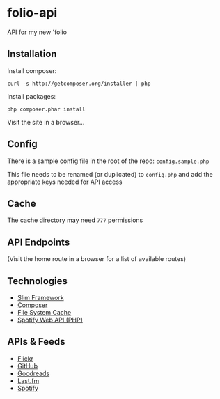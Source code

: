 # folio-api

API for my new 'folio

## Installation

Install composer:

```
curl -s http://getcomposer.org/installer | php
```

Install packages:

```
php composer.phar install
```

Visit the site in a browser...


## Config

There is a sample config file in the root of the repo: `config.sample.php`

This file needs to be renamed (or duplicated) to `config.php` and add the appropriate keys needed for API access

## Cache

The cache directory may need `777` permissions


## API Endpoints

(Visit the home route in a browser for a list of available routes)


## Technologies

 - [Slim Framework](http://www.slimframework.com/)
 - [Composer](https://getcomposer.org/)
 - [File System Cache](https://github.com/jdorn/FileSystemCache)
 - [Spotify Web API (PHP)](http://jwilsson.github.io/spotify-web-api-php/)

## APIs & Feeds

 - [Flickr](https://www.flickr.com/services/feeds/)
 - [GitHub](https://developer.github.com/v3/)
 - [Goodreads](https://www.goodreads.com/api)
 - [Last.fm](http://www.last.fm/api/feeds)
 - [Spotify](https://developer.spotify.com/web-api/)